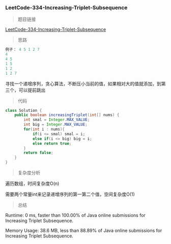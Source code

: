 ### LeetCode-334-Increasing-Triplet-Subsequence

> 题目链接

[LeetCode-334-Increasing-Triplet-Subsequence](https://leetcode.com/problems/increasing-triplet-subsequence/)

> 思路

```java
例子： 4 5 1 2 7
4
4 5
1 5
1 2
1 2 7
```

寻找一个递增序列，贪心算法，不断压小当前的值，如果相对大的值就添加，到第三个，可以提前跳出

> 代码

```java
class Solution {
    public boolean increasingTriplet(int[] nums) {
        int smal = Integer.MAX_VALUE;
        int big = Integer.MAX_VALUE;
        for(int i : nums){
            if(i <= smal) smal = i;
            else if(i <= big) big = i;
            else return true;
        }
        return false;
    }
}
```

> 复杂度分析

遍历数组，时间复杂度O(n)

需要两个常量int来记录递增序列的第一第二个值，空间复杂度O(1)

> 总结

Runtime: 0 ms, faster than 100.00% of Java online submissions for Increasing Triplet Subsequence.

Memory Usage: 38.6 MB, less than 88.89% of Java online submissions for Increasing Triplet Subsequence.
